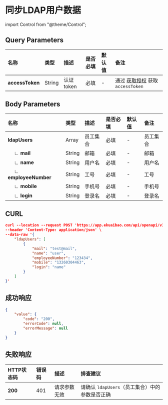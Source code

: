 # 同步LDAP用户数据

import Control from "@theme/Control";

<Control
method="POST"
url="/api/openapi/v1/ldap/sync"
/>

## Query Parameters

| 名称 | 类型 | 描述 | 是否必填 | 默认值 | 备注 |
| :--- | :--- | :--- | :--- |:--- | :--- |
| **accessToken** | String | 认证token | 必填 | - | 通过 [获取授权](/docs/open-api/getting-started/auth) 获取 `accessToken` |

## Body Parameters

| 名称 | 类型 | 描述 | 是否必填 | 默认值 | 备注 |
| :--- | :--- | :--- | :--- |:--- | :--- |
| **ldapUsers**                | Array | 员工集合 | 必填  | - |  员工集合 |
| **&emsp; ∟ mail**           | String | 邮箱     | 必填  | - |  邮箱  |
| **&emsp; ∟ name**           | String | 用户名   | 必填  | - |  用户名  |
| **&emsp; ∟ employeeNumber** | String | 工号     | 必填  | - |  工号  |
| **&emsp; ∟ mobile**         | String | 手机号   | 必填  | - |  手机号  |
| **&emsp; ∟ login**          | String | 登录名   | 必填  | - |  登录名  |

## CURL
```json
curl --location --request POST 'https://app.ekuaibao.com/api/openapi/v1/ldap/sync?accessToken=_qkc1MVHQofY00' \
--header 'Content-Type: application/json' \
--data-raw '{
    "ldapUsers": [
        {
            "mail": "test@mail",
            "name": "user",
            "employeeNumber": "123434",
            "mobile": "13260304463",
            "login": "name"
        }
    ]
}'
```

## 成功响应
```json
{
    "value": {
        "code": "200",
        "errorCode": null,
        "errorMessage": null
    }
}
```

## 失败响应

| HTTP状态码 | 错误码 | 描述 | 排查建议 |
| :--- | :--- | :--- | :--- |
| **200** | 401 | 请求参数无效 | 请确认 `ldapUsers`（员工集合）中的参数是否正确 |


